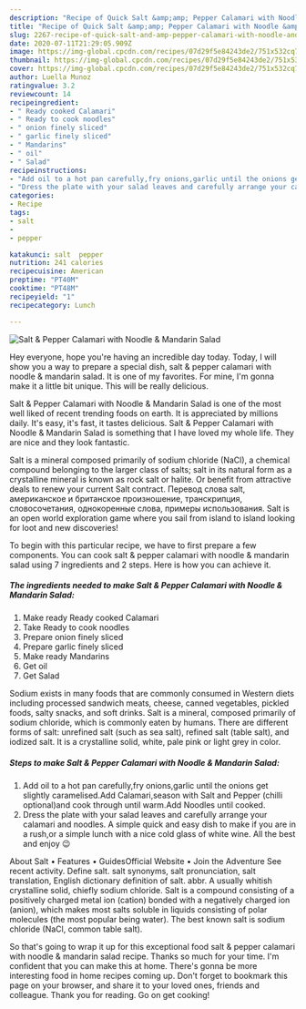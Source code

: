 ```yaml
---
description: "Recipe of Quick Salt &amp;amp; Pepper Calamari with Noodle &amp;amp; Mandarin Salad"
title: "Recipe of Quick Salt &amp;amp; Pepper Calamari with Noodle &amp;amp; Mandarin Salad"
slug: 2267-recipe-of-quick-salt-and-amp-pepper-calamari-with-noodle-and-amp-mandarin-salad
date: 2020-07-11T21:29:05.909Z
image: https://img-global.cpcdn.com/recipes/07d29f5e84243de2/751x532cq70/salt-pepper-calamari-with-noodle-mandarin-salad-recipe-main-photo.jpg
thumbnail: https://img-global.cpcdn.com/recipes/07d29f5e84243de2/751x532cq70/salt-pepper-calamari-with-noodle-mandarin-salad-recipe-main-photo.jpg
cover: https://img-global.cpcdn.com/recipes/07d29f5e84243de2/751x532cq70/salt-pepper-calamari-with-noodle-mandarin-salad-recipe-main-photo.jpg
author: Luella Munoz
ratingvalue: 3.2
reviewcount: 14
recipeingredient:
- " Ready cooked Calamari"
- " Ready to cook noodles"
- " onion finely sliced"
- " garlic finely sliced"
- " Mandarins"
- " oil"
- " Salad"
recipeinstructions:
- "Add oil to a hot pan carefully,fry onions,garlic until the onions get slightly caramelised.Add Calamari,season with Salt and Pepper (chilli optional)and cook through until warm.Add Noodles until cooked."
- "Dress the plate with your salad leaves and carefully arrange your calamari and noodles. A simple quick and easy dish to make if you are in a rush,or a simple lunch with a nice cold glass of white wine. All the best and enjoy 😉"
categories:
- Recipe
tags:
- salt
- 
- pepper

katakunci: salt  pepper 
nutrition: 241 calories
recipecuisine: American
preptime: "PT40M"
cooktime: "PT48M"
recipeyield: "1"
recipecategory: Lunch

---
```



![Salt &amp; Pepper Calamari with Noodle &amp; Mandarin Salad](https://img-global.cpcdn.com/recipes/07d29f5e84243de2/751x532cq70/salt-pepper-calamari-with-noodle-mandarin-salad-recipe-main-photo.jpg)

Hey everyone, hope you're having an incredible day today. Today, I will show you a way to prepare a special dish, salt &amp; pepper calamari with noodle &amp; mandarin salad. It is one of my favorites. For mine, I'm gonna make it a little bit unique. This will be really delicious.

Salt &amp; Pepper Calamari with Noodle &amp; Mandarin Salad is one of the most well liked of recent trending foods on earth. It is appreciated by millions daily. It's easy, it's fast, it tastes delicious. Salt &amp; Pepper Calamari with Noodle &amp; Mandarin Salad is something that I have loved my whole life. They are nice and they look fantastic.

Salt is a mineral composed primarily of sodium chloride (NaCl), a chemical compound belonging to the larger class of salts; salt in its natural form as a crystalline mineral is known as rock salt or halite. Or benefit from attractive deals to renew your current Salt contract. Перевод слова salt, американское и британское произношение, транскрипция, словосочетания, однокоренные слова, примеры использования. Salt is an open world exploration game where you sail from island to island looking for loot and new discoveries!


To begin with this particular recipe, we have to first prepare a few components. You can cook salt &amp; pepper calamari with noodle &amp; mandarin salad using 7 ingredients and 2 steps. Here is how you can achieve it.

<!--inarticleads1-->

##### The ingredients needed to make Salt &amp; Pepper Calamari with Noodle &amp; Mandarin Salad:

1. Make ready  Ready cooked Calamari
1. Take  Ready to cook noodles
1. Prepare  onion finely sliced
1. Prepare  garlic finely sliced
1. Make ready  Mandarins
1. Get  oil
1. Get  Salad


Sodium exists in many foods that are commonly consumed in Western diets including processed sandwich meats, cheese, canned vegetables, pickled foods, salty snacks, and soft drinks. Salt is a mineral, composed primarily of sodium chloride, which is commonly eaten by humans. There are different forms of salt: unrefined salt (such as sea salt), refined salt (table salt), and iodized salt. It is a crystalline solid, white, pale pink or light grey in color. 

<!--inarticleads2-->

##### Steps to make Salt &amp; Pepper Calamari with Noodle &amp; Mandarin Salad:

1. Add oil to a hot pan carefully,fry onions,garlic until the onions get slightly caramelised.Add Calamari,season with Salt and Pepper (chilli optional)and cook through until warm.Add Noodles until cooked.
1. Dress the plate with your salad leaves and carefully arrange your calamari and noodles. A simple quick and easy dish to make if you are in a rush,or a simple lunch with a nice cold glass of white wine. All the best and enjoy 😉


About Salt • Features • GuidesOfficial Website • Join the Adventure See recent activity. Define salt. salt synonyms, salt pronunciation, salt translation, English dictionary definition of salt. abbr. A usually whitish crystalline solid, chiefly sodium chloride. Salt is a compound consisting of a positively charged metal ion (cation) bonded with a negatively charged ion (anion), which makes most salts soluble in liquids consisting of polar molecules (the most popular being water). The best known salt is sodium chloride (NaCl, common table salt). 

So that's going to wrap it up for this exceptional food salt &amp; pepper calamari with noodle &amp; mandarin salad recipe. Thanks so much for your time. I'm confident that you can make this at home. There's gonna be more interesting food in home recipes coming up. Don't forget to bookmark this page on your browser, and share it to your loved ones, friends and colleague. Thank you for reading. Go on get cooking!
